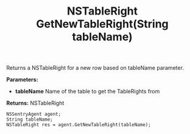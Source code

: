 ﻿---
uid: crmscript_ref_NSSentryAgent_GetNewTableRight
title: NSTableRight GetNewTableRight(String tableName)
intellisense: NSSentryAgent.GetNewTableRight
keywords: NSSentryAgent, GetNewTableRight
so.topic: reference
---

Returns a NSTableRight for a new row based on tableName parameter.

**Parameters:**
 - **tableName** Name of the table to get the TableRights from

**Returns:** NSTableRight

```crmscript
NSSentryAgent agent;
String tableName;
NSTableRight res = agent.GetNewTableRight(tableName);
```

